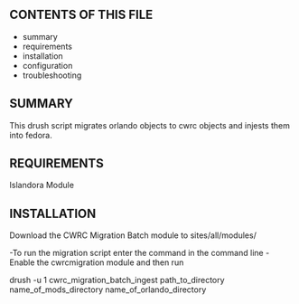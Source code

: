 
CONTENTS OF THIS FILE
---------------------

 * summary
 * requirements
 * installation
 * configuration
 * troubleshooting

SUMMARY
-------

This drush script migrates orlando objects to cwrc objects and injests them into fedora.


REQUIREMENTS
------------

Islandora Module

INSTALLATION
------------

Download the CWRC Migration Batch module to sites/all/modules/

-To run the migration script enter the command in the command line
-Enable the cwrcmigration module and then run 

drush -u 1 cwrc_migration_batch_ingest path_to_directory name_of_mods_directory name_of_orlando_directory



